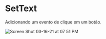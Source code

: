 # SetText
Adicionando um evento de clique em um botão.

![Screen Shot 03-16-21 at 07 51 PM](https://user-images.githubusercontent.com/69824139/111390218-255a8000-8691-11eb-83f9-d5523de813f2.PNG)

